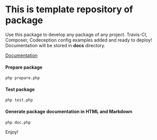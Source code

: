 # This is template repository of package

Use this package to develop any package of any project.
Travis-CI, Composer, Codeception config examples added and ready to deploy!
Documentation will be stored in **docs** directory.

[Documentation](docs/markdown/API.md)

#### Prepare package
```
php prepare.php
```

#### Test package
```
php test.php
```

#### Generate package documentation in HTML and Markdown
```
php doc.php
```

Enjoy!

